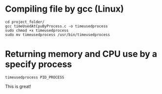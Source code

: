 # Compiling file by gcc (Linux)

``cd project_folder/`` <br/>
``gcc timeUsedAtCpuByProcess.c -o timeusedprocess`` <br/>
``sudo chmod +x timeusedprocess``  <br/>
``sudo mv timeusedprocess /usr/bin/timeusedprocess``

# Returning memory and CPU use by a specify process

``timeusedprocess PID_PROCESS``

This is great!
